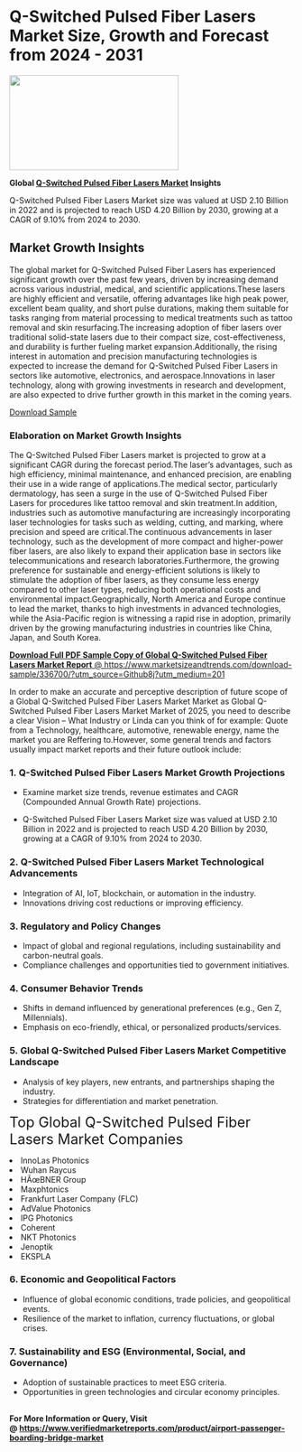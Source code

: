 <H1>Q-Switched Pulsed Fiber Lasers Market Size, Growth and Forecast from 2024 - 2031</H1><img class="aligncenter size-medium wp-image-584254" src="https://thirdeyenews.in/wp-content/uploads/2024/09/Global-Market-Research-300x168.jpeg" alt="" width="300" height="168" /><p><strong>Global&nbsp;<a href="https://www.marketsizeandtrends.com/download-sample/336700/?utm_source=Github8j?utm_medium=201">Q-Switched Pulsed Fiber Lasers Market</a> Insights</strong></p><p>Q-Switched Pulsed Fiber Lasers Market size was valued at USD 2.10 Billion in 2022 and is projected to reach USD 4.20 Billion by 2030, growing at a CAGR of 9.10% from 2024 to 2030.</p><p><h2>Market Growth Insights</h2> <p>The global market for Q-Switched Pulsed Fiber Lasers has experienced significant growth over the past few years, driven by increasing demand across various industrial, medical, and scientific applications.These lasers are highly efficient and versatile, offering advantages like high peak power, excellent beam quality, and short pulse durations, making them suitable for tasks ranging from material processing to medical treatments such as tattoo removal and skin resurfacing.The increasing adoption of fiber lasers over traditional solid-state lasers due to their compact size, cost-effectiveness, and durability is further fueling market expansion.Additionally, the rising interest in automation and precision manufacturing technologies is expected to increase the demand for Q-Switched Pulsed Fiber Lasers in sectors like automotive, electronics, and aerospace.Innovations in laser technology, along with growing investments in research and development, are also expected to drive further growth in this market in the coming years.</p> <p><a href="#">Download Sample</a></p> <h3>Elaboration on Market Growth Insights</h3> <p>The Q-Switched Pulsed Fiber Lasers market is projected to grow at a significant CAGR during the forecast period.The laser’s advantages, such as high efficiency, minimal maintenance, and enhanced precision, are enabling their use in a wide range of applications.The medical sector, particularly dermatology, has seen a surge in the use of Q-Switched Pulsed Fiber Lasers for procedures like tattoo removal and skin treatment.In addition, industries such as automotive manufacturing are increasingly incorporating laser technologies for tasks such as welding, cutting, and marking, where precision and speed are critical.The continuous advancements in laser technology, such as the development of more compact and higher-power fiber lasers, are also likely to expand their application base in sectors like telecommunications and research laboratories.Furthermore, the growing preference for sustainable and energy-efficient solutions is likely to stimulate the adoption of fiber lasers, as they consume less energy compared to other laser types, reducing both operational costs and environmental impact.Geographically, North America and Europe continue to lead the market, thanks to high investments in advanced technologies, while the Asia-Pacific region is witnessing a rapid rise in adoption, primarily driven by the growing manufacturing industries in countries like China, Japan, and South Korea.</p> <p><a href="#"></p><p><span class=""><strong>Download Full PDF Sample Copy of Global Q-Switched Pulsed Fiber Lasers Market Report</strong> @ <a href="https://www.marketsizeandtrends.com/download-sample/336700/?utm_source=Github8j?utm_medium=201" target="_blank">https://www.marketsizeandtrends.com/download-sample/336700/?utm_source=Github8j?utm_medium=201</a></span></p><p>In order to make an accurate and perceptive description of future scope of a Global&nbsp;Q-Switched Pulsed Fiber Lasers Market Market as Global&nbsp;Q-Switched Pulsed Fiber Lasers Market Market of 2025, you need to describe a clear Vision &ndash; What Industry or Linda can you think of for example: Quote from a Technology, healthcare, automotive, renewable energy, name the market you are Reffering to.However, some general trends and factors usually impact market reports and their future outlook include:</p><h3>1.&nbsp;<strong>Q-Switched Pulsed Fiber Lasers Market Growth Projections</strong></h3><ul><li>Examine market size trends, revenue estimates and CAGR (Compounded Annual Growth Rate) projections.</li><li><p>Q-Switched Pulsed Fiber Lasers Market size was valued at USD 2.10 Billion in 2022 and is projected to reach USD 4.20 Billion by 2030, growing at a CAGR of 9.10% from 2024 to 2030.</p></li></ul><h3>2.&nbsp;<strong>Q-Switched Pulsed Fiber Lasers Market Technological Advancements</strong></h3><ul><li>Integration of AI, IoT, blockchain, or automation in the industry.</li><li>Innovations driving cost reductions or improving efficiency.</li></ul><h3>3.&nbsp;<strong>Regulatory and Policy Changes</strong></h3><ul><li>Impact of global and regional regulations, including sustainability and carbon-neutral goals.</li><li>Compliance challenges and opportunities tied to government initiatives.</li></ul><h3>4.&nbsp;<strong>Consumer Behavior Trends</strong></h3><ul><li>Shifts in demand influenced by generational preferences (e.g., Gen Z, Millennials).</li><li>Emphasis on eco-friendly, ethical, or personalized products/services.</li></ul><h3>5.&nbsp;<strong>Global Q-Switched Pulsed Fiber Lasers Market Competitive Landscape</strong></h3><ul><li>Analysis of key players, new entrants, and partnerships shaping the industry.</li><li>Strategies for differentiation and market penetration.</li></ul><p data-pm-slice="1 1 []"><span style="color: inherit; font-family: inherit; font-size: 25px;">Top Global Q-Switched Pulsed Fiber Lasers Market Companies</span></p><div class="" data-test-id=""><p><li>InnoLas Photonics</li><li> Wuhan Raycus</li><li> HÃœBNER Group</li><li> Maxphtonics</li><li> Frankfurt Laser Company (FLC)</li><li> AdValue Photonics</li><li> IPG Photonics</li><li> Coherent</li><li> NKT Photonics</li><li> Jenoptik</li><li> EKSPLA</li></p></div><h3>6.&nbsp;<strong>Economic and Geopolitical Factors</strong></h3><ul><li>Influence of global economic conditions, trade policies, and geopolitical events.</li><li>Resilience of the market to inflation, currency fluctuations, or global crises.</li></ul><h3>7.&nbsp;<strong>Sustainability and ESG (Environmental, Social, and Governance)</strong></h3><ul><li>Adoption of sustainable practices to meet ESG criteria.</li><li>Opportunities in green technologies and circular economy principles.</li></ul><h2><strong style="font-size: 14px;">For More Information or Query, Visit @&nbsp;</strong><a style="background-color: #ffffff; font-size: 14px;" href="https://www.marketsizeandtrends.com/report/q-switched-pulsed-fiber-lasers-market/" target="_blank">https://www.verifiedmarketreports.com/product/airport-passenger-boarding-bridge-market</a></h2>